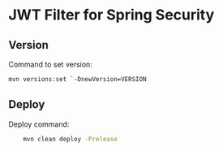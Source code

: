 # JWT Filter for Spring Security

## Version

Command to set version:

```sh
mvn versions:set `-DnewVersion=VERSION
```

## Deploy

Deploy command:

```sh
    mvn clean deploy -Prelease
```